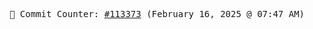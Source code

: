 <p align="center">
    <samp>
        📮 Commit Counter: <a href="https://github.com/Javascript-void0/Javascript-void0/commits/main">#113373</a> (February 16, 2025 @ 07:47 AM)
    </samp>
</p>